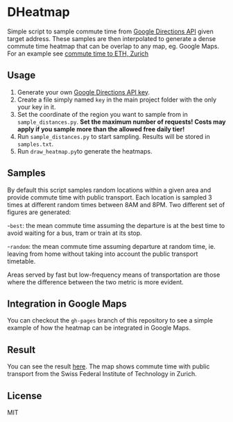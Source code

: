 # DHeatmap
Simple script to sample commute time from [Google Directions API](https://developers.google.com/maps/documentation/directions/) given target address.
These samples are then interpolated to generate a dense commute time heatmap that can be overlap to any map, eg. Google Maps. For an example see [commute time to ETH, Zurich](https://marcoancona.github.io/DHeatmap/)

## Usage

1. Generate your own [Google Directions API key](https://developers.google.com/maps/documentation/directions/).
2. Create a file simply named `key` in the main project folder with the only your key in it.
3. Set the coordinate of the region you want to sample from in `sample_distances.py`. 
**Set the maximum number of requests! Costs may apply if you sample more than the allowed free daily tier!**
4. Run `sample_distances.py` to start sampling. Results will be stored in `samples.txt`.
5. Run `draw_heatmap.py`to generate the heatmaps.


## Samples
By default this script samples random locations within a given area and provide commute time with public transport. Each location is sampled 3 times at different random times between 8AM and 8PM.
Two different set of figures are generated:

-`best`: the mean commute time assuming the departure is at the best time to avoid waiting for a bus, tram or train at its stop.

-`random`: the mean commute time assuming departure at random time, ie. leaving from home without taking into account the public transport timetable.

Areas served by fast but low-frequency means of transportation are those where the difference between the two metric is more evident.


## Integration in Google Maps
You can checkout the `gh-pages` branch of this repository to see a simple example of how the heatmap can be integrated in Google Maps.

## Result
You can see the result [here](https://marcoancona.github.io/DHeatmap/). The map shows commute time with public transport from the Swiss Federal Institute of Technology in Zurich.

## License
MIT
